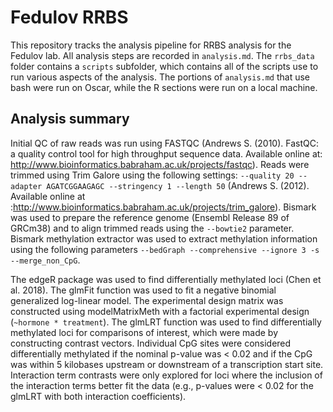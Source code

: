 # Fedulov RRBS 

This repository tracks the analysis pipeline for RRBS analysis for the Fedulov lab. All analysis steps are recorded in `analysis.md`. The `rrbs_data` folder contains a `scripts` subfolder, which contains all of the scripts use to run various aspects of the analysis. The portions of `analysis.md` that use bash were run on Oscar, while the R sections were run on a local machine.

## Analysis summary

Initial QC of raw reads was run using FASTQC (Andrews S. (2010). FastQC: a quality control tool for high throughput sequence data. Available online at: http://www.bioinformatics.babraham.ac.uk/projects/fastqc). Reads were trimmed using Trim Galore using the following settings: `--quality 20 --adapter AGATCGGAAGAGC --stringency 1 --length 50` (Andrews S. (2012). Available online at :http://www.bioinformatics.babraham.ac.uk/projects/trim_galore). Bismark was used to prepare the reference genome (Ensembl Release 89 of GRCm38) and to align trimmed reads using the `--bowtie2` parameter. Bismark methylation extractor was used to extract methylation information using the following parameters `--bedGraph --comprehensive --ignore 3 -s --merge_non_CpG`.      

The edgeR package was used to find differentially methylated loci (Chen et al. 2018). The glmFit function was used to fit a negative binomial generalized log-linear model. The experimental design matrix was constructed using modelMatrixMeth with a factorial experimental design (`~hormone * treatment`). The glmLRT function was used to find differentially methylated loci for comparisons of interest, which were made by constructing contrast vectors. Individual CpG sites were considered differentially methylated if the nominal p-value was < 0.02 and if the CpG was within 5 kilobases upstream or downstream of a transcription start site. Interaction term contrasts were only explored for loci where the inclusion of the interaction terms better fit the data (e.g., p-values were < 0.02 for the glmLRT with both interaction coefficients). 
